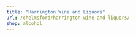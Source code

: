 ```yaml
---
title: "Harrington Wine and Liquors"
url: /chelmsford/harrington-wine-and-liquors/
shop: alcohol
---
```

